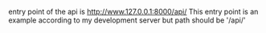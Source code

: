 entry point of the api is http://www.127.0.0.1:8000/api/ 
This entry point is an example according to my development server
but path should be '/api/'
